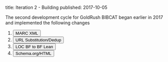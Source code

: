 title: Iteration 2 - Building
published: 2017-10-05

The second development cycle for GoldRush BIBCAT began earlier
in 2017 and implemented the following changes

<ol>
<li><button type="button" class="btn btn-primary" data-toggle="modal" data-target="#bml-2-marc-xml-dialog">MARC XML</button>
<i class="fa fa-forward" aria-hidden="true"></i></li>
<li><button type="button" class="btn btn-default">URL Substitution/Dedup</button>
<i class="fa fa-forward" aria-hidden="true"></i></li>
<li><button type="button" class="btn btn-success">LOC BF to BF Lean</button>
<i class="fa fa-forward" aria-hidden="true"></i></li>
<li><button type="button" class="btn btn-danger">Schema.org/HTML</button></li>
</ol>
